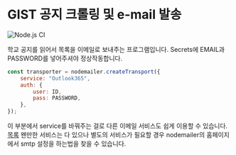 # GIST 공지 크롤링 및 e-mail 발송

![Node.js CI](https://github.com/dodok8/GIST_Notifications_Mail/workflows/Node.js%20CI/badge.svg)

학교 공지를 읽어서 목록을 이메일로 보내주는 프로그램입니다. Secrets에 EMAIL과 PASSWORD를 넣어주셔야 정상작동합니다.

```javascript
const transporter = nodemailer.createTransport({
    service: "Outlook365",
    auth: {
        user: ID,
        pass: PASSWORD,
    },
});
```

이 부분에서 service를 바꿔주는 걸로 다른 이메일 서비스도 쉽게 이용할 수 있습니다. [목록](https://nodemailer.com/smtp/well-known/#supported-services) 왠만한 서비스는 다 있으나 별도의 서비스가 필요할 경우 nodemailer의 홈페이지에서 smtp 설정을 하는법을 찾을 수 있습니다.
